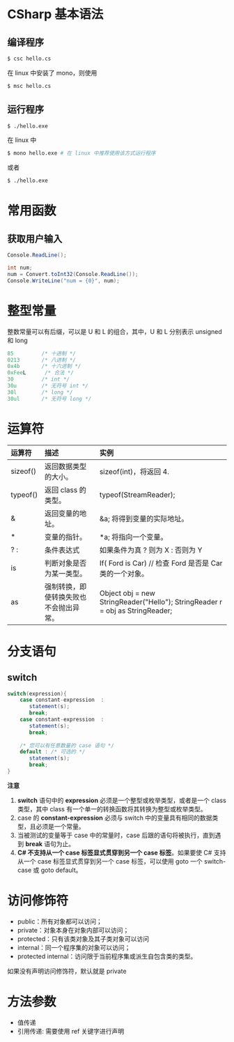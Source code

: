 # CSharp 基本语法

## 编译程序

```bash
$ csc hello.cs
```

在 linux 中安装了 mono，则使用

```bash
$ msc hello.cs
```

## 运行程序

```bash
$ ./hello.exe
```

在 linux 中

```bash
$ mono hello.exe # 在 linux 中推荐使用该方式运行程序
```

或者

```bash
$ ./hello.exe
```

# 常用函数

## 获取用户输入

```csharp
Console.ReadLine();
```

```csharp
int num;
num = Convert.toInt32(Console.ReadLine());
Console.WriteLine("num = {0}", num);
```

# 整型常量

整数常量可以有后缀，可以是 U 和 L 的组合，其中，U 和 L 分别表示 unsigned 和 long

```csharp
85         /* 十进制 */
0213       /* 八进制 */
0x4b       /* 十六进制 */
0xFeeL      /* 合法 */
30         /* int */
30u        /* 无符号 int */
30l        /* long */
30ul       /* 无符号 long */
```

# 运算符

| 运算符   | 描述                                   | 实例                                                         |
| :------- | :------------------------------------- | :----------------------------------------------------------- |
| sizeof() | 返回数据类型的大小。                   | sizeof(int)，将返回 4.                                       |
| typeof() | 返回 class 的类型。                    | typeof(StreamReader);                                        |
| &        | 返回变量的地址。                       | &a; 将得到变量的实际地址。                                   |
| *        | 变量的指针。                           | *a; 将指向一个变量。                                         |
| ? :      | 条件表达式                             | 如果条件为真 ? 则为 X : 否则为 Y                             |
| is       | 判断对象是否为某一类型。               | If( Ford is Car) // 检查 Ford 是否是 Car 类的一个对象。      |
| as       | 强制转换，即使转换失败也不会抛出异常。 | Object obj = new StringReader("Hello"); StringReader r = obj as StringReader; |

# 分支语句

## switch

```csharp
switch(expression){
    case constant-expression  :
       statement(s);
       break; 
    case constant-expression  :
       statement(s);
       break; 
  
    /* 您可以有任意数量的 case 语句 */
    default : /* 可选的 */
       statement(s);
       break; 
}
```

**注意**

1. **switch** 语句中的 **expression** 必须是一个整型或枚举类型，或者是一个 class 类型，其中 class 有一个单一的转换函数将其转换为整型或枚举类型。
2. case 的 **constant-expression** 必须与 switch 中的变量具有相同的数据类型，且必须是一个常量。
3. 当被测试的变量等于 case 中的常量时，case 后跟的语句将被执行，直到遇到 **break** 语句为止。
4. **C# 不支持从一个 case 标签显式贯穿到另一个 case 标签**。如果要使 C# 支持从一个 case 标签显式贯穿到另一个 case 标签，可以使用 goto 一个 switch-case 或 goto default。

# 访问修饰符

- public：所有对象都可以访问；
- private：对象本身在对象内部可以访问；
- protected：只有该类对象及其子类对象可以访问
- internal：同一个程序集的对象可以访问；
- protected internal：访问限于当前程序集或派生自包含类的类型。

如果没有声明访问修饰符，默认就是 private

# 方法参数

- 值传递
- 引用传递: 需要使用 ref 关键字进行声明

